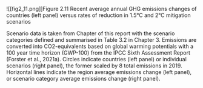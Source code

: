 ![[fig2_11.png]]Figure 2.11 Recent average annual GHG emissions changes of countries (left panel) versus rates of reduction in 1.5°C and 2°C mitigation scenarios 

Scenario data is taken from Chapter of this report with the scenario categories defined and summarised in Table 3.2 in Chapter 3. Emissions are converted into CO2-equivalents based on global warming potentials with a 100 year time horizon (GWP-100) from the IPCC Sixth Assessment Report (Forster et al., 2021a). Circles indicate countries (left panel) or individual scenarios (right panel), the former scaled by 8 total emissions in 2019. Horizontal lines indicate the region average emissions change (left panel), or scenario category average emissions change (right panel).